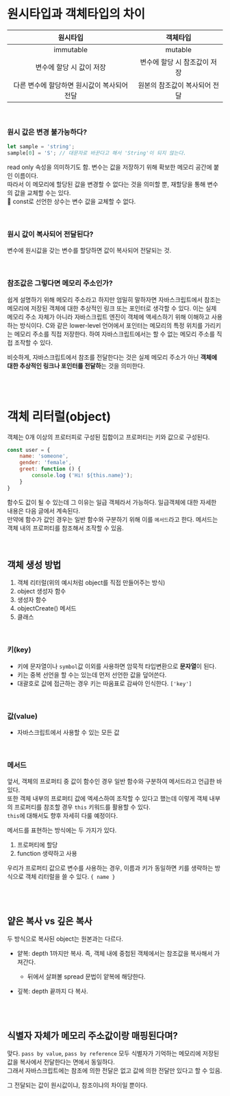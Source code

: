 # 원시타입과 객체타입의 차이

|원시타입| 객체타입|
|:---:|:---:|
|immutable|mutable|
|변수에 할당 시 값이 저장| 변수에 할당 시 참조값이 저장|
|다른 변수에 할당하면 원시값이 복사되어 전달|원본의 참조값이 복사되어 전달|

</br>

### 원시 값은 변경 불가능하다?

```jsx
let sample = 'string';
sample[0] = 'S'; // 대문자로 바꾼다고 해서 'String'이 되지 않는다. 
```

read only 속성을 의미하기도 함. 변수는 값을 저장하기 위해 확보한 메모리 공간에 붙인 이름이다.
</br>따라서 이 메모리에 할당된 값을 변경할 수 없다는 것을 의미할 뿐, 재할당을 통해 변수의 값을 교체할 수는 있다. 
</br>🚨 const로 선언한 상수는 변수 값을 교체할 수 없다. 

</br>

### 원시 값이 복사되어 전달된다?
변수에 원시값을 갖는 변수를 할당하면 값이 복사되어 전달되는 것. 

</br>

### 참조값은 그렇다면 메모리 주소인가?

쉽게 설명하기 위해 메모리 주소라고 하지만 엄밀히 말하자면 자바스크립트에서 참조는 메모리에 저장된 객체에 대한 추상적인 링크 또는 포인터로 생각할 수 있다. 이는 실제 메모리 주소 자체가 아니라 자바스크립트 엔진이 객체에 액세스하기 위해 이해하고 사용하는 방식이다.
C와 같은 lower-level 언어에서 포인터는 메모리의 특정 위치를 가리키는 메모리 주소를 직접 저장한다. 하여 자바스크립트에서는 할 수 없는 메모리 주소를 직접 조작할 수 있다.

비슷하게, 자바스크립트에서 참조를 전달한다는 것은 실제 메모리 주소가 아닌 **객체에 대한 추상적인 링크나 포인터를 전달하**는 것을 의미한다.

</br></br>

# 객체 리터럴(object)

객체는 0개 이상의 프로터피로 구성된 집합이고 프로퍼티는 키와 값으로 구성된다.

```jsx
const user = {
	name: 'someone',
	gender: 'female',
	greet: function () { 
		console.log ('Hi! ${this.name}');
	}
}
```

함수도 값이 될 수 있는데 그 이유는 일급 객체라서 가능하다. 일급객체에 대한 자세한 내용은 다음 글에서 계속된다. 
</br>만약에 함수가 값인 경우는 일반 함수와 구분하기 위해 이를 `메서드`라고 한다. 메서드는 객체 내의 프로퍼티를 참조해서 조작할 수 있음.

</br>

## 객체 생성 방법

1. 객체 리터럴(위의 예시처럼 object를 직접 만들어주는 방식)
2. object 생성자 함수
3. 생성자 함수
4. objectCreate() 메서드
5. 클래스

</br>

### 키(key)

- 키에 문자열이나 `symbol`값 이외를 사용하면 암묵적 타입변환으로 **문자열**이 된다.
- 키는 중복 선언을 할 수는 있는데 먼저 선언한 값을 덮어쓴다.
- 대괄호로 값에 접근하는 경우 키는 따옴표로 감싸야 인식한다. `['key']`

</br>

### 값(value)

- 자바스크립트에서 사용할 수 있는 모든 값

</br>

### 메서드

앞서, 객체의 프로퍼티 중 값이 함수인 경우 일반 함수와 구분하여 메서드라고 언급한 바 있다. 
</br>또한 객체 내부의 프로퍼티 값에 엑세스하여 조작할 수 있다고 했는데 이렇게 객체 내부의 프로퍼티를 참조할 경우 `this` 키워드를 활용할 수 있다.
</br>`this`에 대해서도 향후 자세히 다룰 예정이다.

메서드를 표현하는 방식에는 두 가지가 있다.  

1. 프로퍼티에 할당
2. function 생략하고 사용

우리가 프로퍼티 값으로 변수를 사용하는 경우, 이름과 키가 동일하면 키를 생략하는 방식으로 객체 리터럴을 쓸 수 있다. `{ name }`

</br></br>

## 얕은 복사 vs 깊은 복사

두 방식으로 복사된 object는 원본과는 다르다. 

- 얕복: depth 1까지만 복사. 즉, 객체 내에 중첩된 객체에서는 참조값을 복사해서 가져간다.
    - 뒤에서 살펴볼 spread 문법이 얕복에 해당한다.

- 깊복: depth 끝까지 다 복사.

</br></br>


## 식별자 자체가 메모리 주소값이랑 매핑된다며?

맞다. `pass by value`, `pass by reference` 모두 식별자가 기억하는 메모리에 저장된 값을 복사에서 전달한다는 면에서 동일하다.
</br>그래서 자바스크립트에는 참조에 의한 전달은 없고 값에 의한 전달만 있다고 할 수 있음. 

그 전달되는 값이 원시값이냐, 참조이냐의 차이일 뿐이다.
